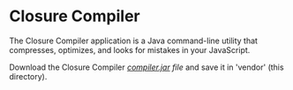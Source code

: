 # Closure Compiler 

The Closure Compiler application is a Java command-line utility that compresses, optimizes, and looks for mistakes in your JavaScript. 

Download the Closure Compiler *[compiler.jar](http://closure-compiler.googlecode.com/files/compiler-latest.zip) file* and save it
  in 'vendor' (this directory).
